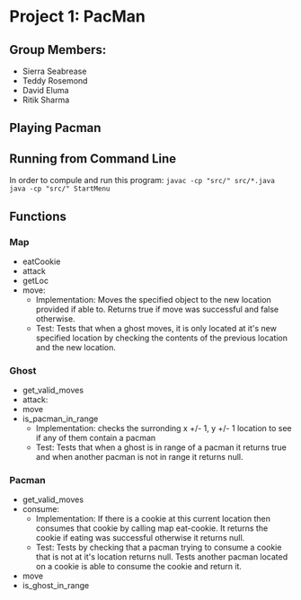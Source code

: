 
# Project 1: PacMan

## Group Members:
  * Sierra Seabrease 
  * Teddy Rosemond 
  * David Eluma
  * Ritik Sharma

## Playing Pacman

## Running from Command Line
In order to compule and run this program: 
``javac -cp "src/" src/*.java
java -cp "src/" StartMenu``

## Functions

  ### Map
  * eatCookie
  * attack
  * getLoc
  * move:
    - Implementation: Moves the specified object to the new location provided if able to. Returns true if move was successful and false otherwise. 
    - Test: Tests that when a ghost moves, it is only located at it's new specified location by checking the contents of the previous location and the new location. 

  ### Ghost
  * get_valid_moves
  * attack:
  * move
  * is_pacman_in_range
    - Implementation: checks the surronding x +/- 1, y +/- 1 location to see if any of them contain a pacman
    - Test: Tests that when a ghost is in range of a pacman it returns true and when another pacman is not in range it returns null. 

  ### Pacman 
  * get_valid_moves
  * consume:
    - Implementation: If there is a cookie at this current location then consumes that cookie by calling map eat-cookie. It returns the cookie if eating was successful otherwise it returns null. 
    - Test: Tests by checking that a pacman trying to consume a cookie that is not at it's location returns null. Tests another pacman located on a cookie is able to consume the cookie and return it. 
  * move
  * is_ghost_in_range
